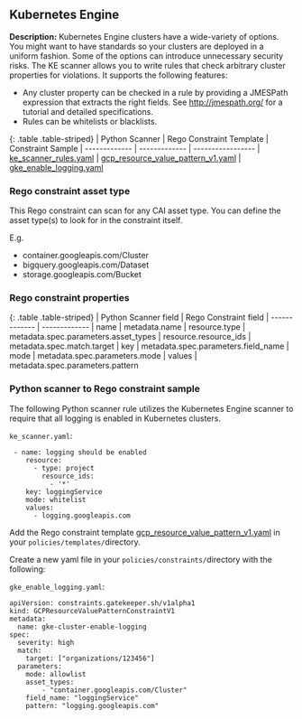 ## Kubernetes Engine

**Description:** Kubernetes Engine clusters have a wide-variety of options. 
You might want to have standards so your clusters are deployed in a uniform 
fashion. Some of the options can introduce unnecessary security risks. 
The KE scanner allows you to write rules that check arbitrary cluster properties 
for violations. It supports the following features:

- Any cluster property can be checked in a rule by providing a JMESPath expression that extracts the right fields.
See http://jmespath.org/ for a tutorial and detailed specifications.
- Rules can be whitelists or blacklists.

{: .table .table-striped}
| Python Scanner | Rego Constraint Template | Constraint Sample
| ------------- | ------------- | -----------------
| [ke_scanner_rules.yaml](https://github.com/forseti-security/terraform-google-forseti/blob/master/modules/rules/templates/rules/ke_scanner_rules.yaml) | [gcp_resource_value_pattern_v1.yaml](https://github.com/forseti-security/policy-library/blob/master/policies/templates/gcp_resource_value_pattern_v1.yaml) | [gke_enable_logging.yaml](https://github.com/forseti-security/policy-library/blob/master/samples/gke_enable_logging.yaml)

### Rego constraint asset type

This Rego constraint can scan for any CAI asset type. You can define the asset 
type(s) to look for in the constraint itself.

E.g.
- container.googleapis.com/Cluster
- bigquery.googleapis.com/Dataset
- storage.googleapis.com/Bucket


### Rego constraint properties

{: .table .table-striped}
| Python Scanner field | Rego Constraint field
| ------------- | -------------
| name | metadata.name
| resource.type | metadata.spec.parameters.asset_types
| resource.resource_ids | metadata.spec.match.target
| key | metadata.spec.parameters.field_name
| mode | metadata.spec.parameters.mode
| values | metadata.spec.parameters.pattern

### Python scanner to Rego constraint sample

The following Python scanner rule utilizes the Kubernetes Engine scanner to 
require that all logging is enabled in Kubernetes clusters.

`ke_scanner.yaml`:
```
 - name: logging should be enabled
    resource:
      - type: project
        resource_ids:
          - '*'
    key: loggingService
    mode: whitelist
    values:
      - logging.googleapis.com

```

Add the Rego constraint template 
[gcp_resource_value_pattern_v1.yaml](https://github.com/forseti-security/policy-library/blob/master/policies/templates/gcp_resource_value_pattern_v1.yaml) 
in your `policies/templates/`directory.

Create a new yaml file in your `policies/constraints/`directory with the following:

`gke_enable_logging.yaml`:
```
apiVersion: constraints.gatekeeper.sh/v1alpha1
kind: GCPResourceValuePatternConstraintV1
metadata:
  name: gke-cluster-enable-logging
spec:
  severity: high
  match:
    target: ["organizations/123456"]
  parameters:
    mode: allowlist
    asset_types:
        - "container.googleapis.com/Cluster"
    field_name: "loggingService"
    pattern: "logging.googleapis.com"
```
